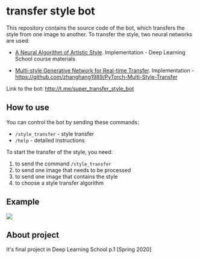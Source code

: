 # transfer style bot

This repository contains the source code of the bot, which transfers the style from one image to another. To transfer the style, two neural networks are used:

* [A Neural Algorithm of Artistic Style](https://arxiv.org/abs/1508.06576). Implementation - Deep Learning School course materials

* [Multi-style Generative Network for Real-time Transfer](https://arxiv.org/abs/1703.06953). Implementation - https://github.com/zhanghang1989/PyTorch-Multi-Style-Transfer

Link to the bot: http://t.me/super_transfer_style_bot



## How to use

You can control the bot by sending these commands:

* `/style_transfer` - style transfer
* `/help` - detailed instructions

To start the transfer of the style, you need:

1. to send the command `/style_transfer`
2. to send one image that needs to be processed
3. to send one image that contains the style
4. to choose a style transfer algorithm



## Example

<img src="https://github.com/Ivashnikov/transfer_style_bot/tree/master/images/example.jpg"></img>



## About project

It's final project in Deep Learning School p.1 [Spring 2020]
